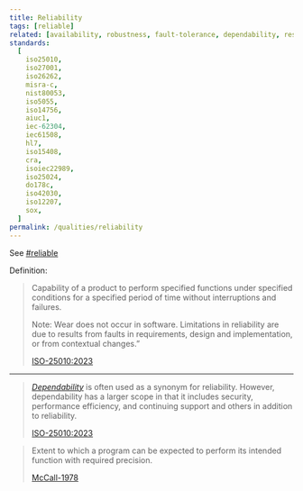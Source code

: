 ```yaml
---
title: Reliability
tags: [reliable]
related: [availability, robustness, fault-tolerance, dependability, resilience]
standards:
  [
    iso25010,
    iso27001,
    iso26262,
    misra-c,
    nist80053,
    iso5055,
    iso14756,
    aiuc1,
    iec-62304,
    iec61508,
    hl7,
    iso15408,
    cra,
    isoiec22989,
    iso25024,
    do178c,
    iso42030,
    iso12207,
    sox,
  ]
permalink: /qualities/reliability
---
```


See [#reliable](/tag-reliable)

Definition:

> Capability of a product to perform specified functions under specified conditions for a specified period of time without interruptions and failures.
>
> Note: Wear does not occur in software. Limitations in reliability are due to results from faults in requirements, design and implementation, or from contextual changes.”
>
> [ISO-25010:2023](/references/#iso-25010-2023)

<hr class="with-no-margin"/>

> [_Dependability_](/qualities/dependability) is often used as a synonym for reliability. However, dependability has a larger scope in that it includes security, performance efficiency, and continuing support and others in addition to reliability.
>
> [ISO-25010:2023](/references/#iso-25010-2023)

> Extent to which a program can be expected to perform its intended function with required precision.
>
> [McCall-1978](/references/#mccall)
